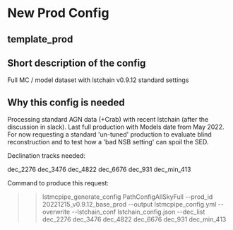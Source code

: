 # New Prod Config 

## template_prod

## Short description of the config

Full MC / model dataset with lstchain v0.9.12 standard settings

## Why this config is needed 

Processing standard AGN data (+Crab) with recent lstchain (after the discussion in slack). Last full production with Models date from May 2022. 
For now requesting a standard 'un-tuned' production to evaluate blind reconstruction and to test how a 'bad NSB setting' can spoil the SED. 

Declination tracks needed:

dec_2276
dec_3476
dec_4822
dec_6676
dec_931
dec_min_413

Command to produce this request:

>> lstmcpipe_generate_config PathConfigAllSkyFull --prod_id 20221215_v0.9.12_base_prod --output lstmcpipe_config.yml --overwrite --lstchain_conf lstchain_config.json --dec_list dec_2276 dec_3476 dec_4822 dec_6676 dec_931 dec_min_413 
